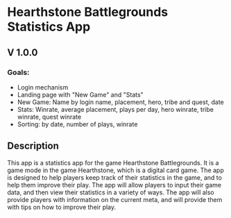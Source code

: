 # Hearthstone Battlegrounds Statistics App

## V 1.0.0

### Goals:

- Login mechanism
- Landing page with "New Game" and "Stats"
- New Game: Name by login name, placement, hero, tribe and quest, date
- Stats: Winrate, average placement, plays per day, hero winrate, tribe winrate, quest winrate
- Sorting: by date, number of plays, winrate

## Description

This app is a statistics app for the game Hearthstone Battlegrounds. It is a game mode in the game Hearthstone, which is a digital card game. The app is designed to help players keep track of their statistics in the game, and to help them improve their play. The app will allow players to input their game data, and then view their statistics in a variety of ways. The app will also provide players with information on the current meta, and will provide them with tips on how to improve their play.